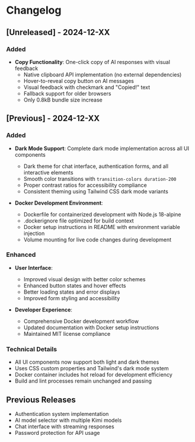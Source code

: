 # Changelog

## [Unreleased] - 2024-12-XX

### Added
- **Copy Functionality**: One-click copy of AI responses with visual feedback
  - Native clipboard API implementation (no external dependencies)
  - Hover-to-reveal copy button on AI messages
  - Visual feedback with checkmark and "Copied!" text
  - Fallback support for older browsers
  - Only 0.8kB bundle size increase

## [Previous] - 2024-12-XX

### Added
- **Dark Mode Support**: Complete dark mode implementation across all UI components
  - Dark theme for chat interface, authentication forms, and all interactive elements
  - Smooth color transitions with `transition-colors duration-200`
  - Proper contrast ratios for accessibility compliance
  - Consistent theming using Tailwind CSS dark mode variants

- **Docker Development Environment**:
  - Dockerfile for containerized development with Node.js 18-alpine
  - .dockerignore file optimized for build context
  - Docker setup instructions in README with environment variable injection
  - Volume mounting for live code changes during development

### Enhanced
- **User Interface**:
  - Improved visual design with better color schemes
  - Enhanced button states and hover effects
  - Better loading states and error displays
  - Improved form styling and accessibility

- **Developer Experience**:
  - Comprehensive Docker development workflow
  - Updated documentation with Docker setup instructions
  - Maintained MIT license compliance

### Technical Details
- All UI components now support both light and dark themes
- Uses CSS custom properties and Tailwind's dark mode system
- Docker container includes hot reload for development efficiency
- Build and lint processes remain unchanged and passing

## Previous Releases
- Authentication system implementation
- AI model selector with multiple Kimi models
- Chat interface with streaming responses
- Password protection for API usage